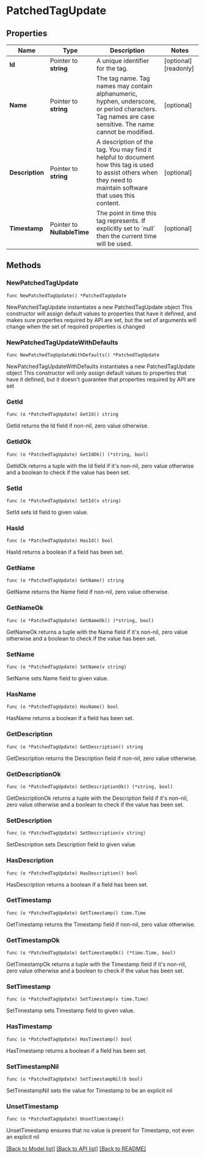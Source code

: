 # PatchedTagUpdate

## Properties

Name | Type | Description | Notes
------------ | ------------- | ------------- | -------------
**Id** | Pointer to **string** | A unique identifier for the tag. | [optional] [readonly] 
**Name** | Pointer to **string** | The tag name. Tag names may contain alphanumeric, hyphen, underscore, or period characters. Tag names are case sensitive. The name cannot be modified. | [optional] 
**Description** | Pointer to **string** | A description of the tag.  You may find it helpful to document how this tag is used to assist others when they need to maintain software that uses this content. | [optional] 
**Timestamp** | Pointer to **NullableTime** | The point in time this tag represents.  If explicitly set to &#x60;null&#x60; then the current time will be used. | [optional] 

## Methods

### NewPatchedTagUpdate

`func NewPatchedTagUpdate() *PatchedTagUpdate`

NewPatchedTagUpdate instantiates a new PatchedTagUpdate object
This constructor will assign default values to properties that have it defined,
and makes sure properties required by API are set, but the set of arguments
will change when the set of required properties is changed

### NewPatchedTagUpdateWithDefaults

`func NewPatchedTagUpdateWithDefaults() *PatchedTagUpdate`

NewPatchedTagUpdateWithDefaults instantiates a new PatchedTagUpdate object
This constructor will only assign default values to properties that have it defined,
but it doesn't guarantee that properties required by API are set

### GetId

`func (o *PatchedTagUpdate) GetId() string`

GetId returns the Id field if non-nil, zero value otherwise.

### GetIdOk

`func (o *PatchedTagUpdate) GetIdOk() (*string, bool)`

GetIdOk returns a tuple with the Id field if it's non-nil, zero value otherwise
and a boolean to check if the value has been set.

### SetId

`func (o *PatchedTagUpdate) SetId(v string)`

SetId sets Id field to given value.

### HasId

`func (o *PatchedTagUpdate) HasId() bool`

HasId returns a boolean if a field has been set.

### GetName

`func (o *PatchedTagUpdate) GetName() string`

GetName returns the Name field if non-nil, zero value otherwise.

### GetNameOk

`func (o *PatchedTagUpdate) GetNameOk() (*string, bool)`

GetNameOk returns a tuple with the Name field if it's non-nil, zero value otherwise
and a boolean to check if the value has been set.

### SetName

`func (o *PatchedTagUpdate) SetName(v string)`

SetName sets Name field to given value.

### HasName

`func (o *PatchedTagUpdate) HasName() bool`

HasName returns a boolean if a field has been set.

### GetDescription

`func (o *PatchedTagUpdate) GetDescription() string`

GetDescription returns the Description field if non-nil, zero value otherwise.

### GetDescriptionOk

`func (o *PatchedTagUpdate) GetDescriptionOk() (*string, bool)`

GetDescriptionOk returns a tuple with the Description field if it's non-nil, zero value otherwise
and a boolean to check if the value has been set.

### SetDescription

`func (o *PatchedTagUpdate) SetDescription(v string)`

SetDescription sets Description field to given value.

### HasDescription

`func (o *PatchedTagUpdate) HasDescription() bool`

HasDescription returns a boolean if a field has been set.

### GetTimestamp

`func (o *PatchedTagUpdate) GetTimestamp() time.Time`

GetTimestamp returns the Timestamp field if non-nil, zero value otherwise.

### GetTimestampOk

`func (o *PatchedTagUpdate) GetTimestampOk() (*time.Time, bool)`

GetTimestampOk returns a tuple with the Timestamp field if it's non-nil, zero value otherwise
and a boolean to check if the value has been set.

### SetTimestamp

`func (o *PatchedTagUpdate) SetTimestamp(v time.Time)`

SetTimestamp sets Timestamp field to given value.

### HasTimestamp

`func (o *PatchedTagUpdate) HasTimestamp() bool`

HasTimestamp returns a boolean if a field has been set.

### SetTimestampNil

`func (o *PatchedTagUpdate) SetTimestampNil(b bool)`

 SetTimestampNil sets the value for Timestamp to be an explicit nil

### UnsetTimestamp
`func (o *PatchedTagUpdate) UnsetTimestamp()`

UnsetTimestamp ensures that no value is present for Timestamp, not even an explicit nil

[[Back to Model list]](../README.md#documentation-for-models) [[Back to API list]](../README.md#documentation-for-api-endpoints) [[Back to README]](../README.md)


